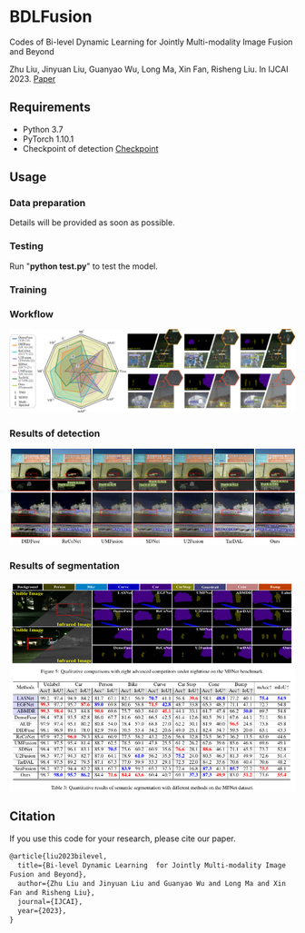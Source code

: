 # BDLFusion
 Codes of Bi-level Dynamic Learning  for Jointly Multi-modality Image Fusion and Beyond


Zhu Liu,
Jinyuan Liu,
Guanyao Wu,
Long Ma,
Xin Fan,
Risheng Liu. 
In IJCAI 2023. 
[Paper](https://arxiv.org/pdf/2305.06720.pdf)



## Requirements
+ Python 3.7
+ PyTorch 1.10.1
+ Checkpoint of detection 
[Checkpoint](https://drive.google.com/file/d/1jZgtcS9dxm4fCDutFk_zPqaeZuDlJa5C/view?usp=share_link)

## Usage
### Data preparation
Details will be provided as soon as possible.
### Testing
Run "**python test.py**" to test the model.


### Training

### Workflow

<img src='imgs/first.png' width=840> 

### Results of detection
<img src='imgs/detec.png' width=840> 

### Results of segmentation
<img src='imgs/Seg.png' width=840> 

## Citation
If you use this code for your research, please cite our paper.

```
@article{liu2023bilevel,
  title={Bi-level Dynamic Learning  for Jointly Multi-modality Image Fusion and Beyond},
  author={Zhu Liu and Jinyuan Liu and Guanyao Wu and Long Ma and Xin Fan and Risheng Liu},
  journal={IJCAI},
  year={2023},
}
```













